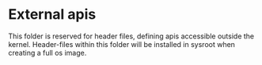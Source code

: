 # External apis
This folder is reserved for header files, defining apis accessible outside the kernel.
Header-files within this folder will be installed in sysroot when creating a full os image.
